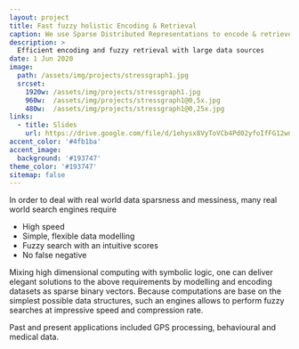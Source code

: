 ```yaml
---
layout: project
title: Fast fuzzy holistic Encoding & Retrieval
caption: We use Sparse Distributed Representations to encode & retrieve data of complex and sparse datasets
description: >
  Efficient encoding and fuzzy retrieval with large data sources 
date: 1 Jun 2020
image: 
  path: /assets/img/projects/stressgraph1.jpg
  srcset: 
    1920w: /assets/img/projects/stressgraph1.jpg
    960w:  /assets/img/projects/stressgraph1@0,5x.jpg
    480w:  /assets/img/projects/stressgraph1@0,25x.jpg
links:
  - title: Slides
    url: https://drive.google.com/file/d/1ehysx8VyToVCb4Pd02yfoIfFG12wnHwB #/view?usp=sharing
accent_color: '#4fb1ba'
accent_image:
  background: '#193747'
theme_color: '#193747'
sitemap: false
---
```



In order to deal with real world data sparsness and messiness, many real world search engines require
* High speed
* Simple, flexible data modelling 
* Fuzzy search with an intuitive scores
* No false negative 

Mixing high dimensional computing with symbolic logic, one can deliver elegant solutions to 
the above requirements by modelling and encoding datasets as sparse binary vectors. 
Because computations are base on the simplest possible data structures, 
such an engines allows to perform fuzzy searches
at impressive speed and compression rate.

Past and present applications included GPS processing, behavioural and medical data. 

